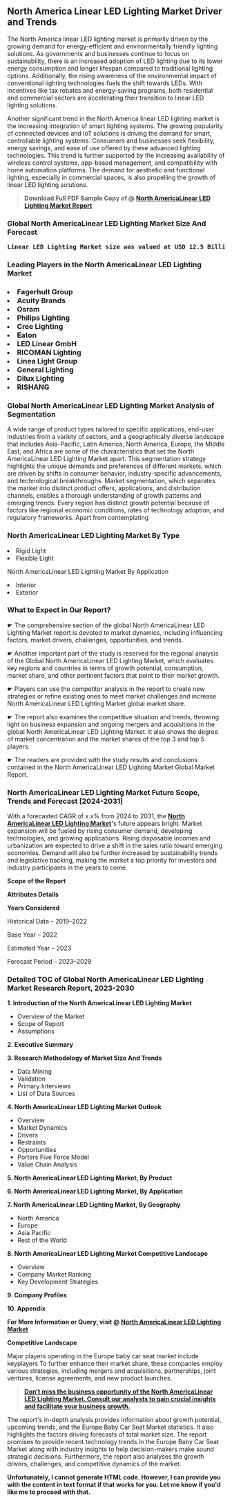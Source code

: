 <p> <h2>North America Linear LED Lighting Market Driver and Trends</h2><p>The North America linear LED lighting market is primarily driven by the growing demand for energy-efficient and environmentally friendly lighting solutions. As governments and businesses continue to focus on sustainability, there is an increased adoption of LED lighting due to its lower energy consumption and longer lifespan compared to traditional lighting options. Additionally, the rising awareness of the environmental impact of conventional lighting technologies fuels the shift towards LEDs. With incentives like tax rebates and energy-saving programs, both residential and commercial sectors are accelerating their transition to linear LED lighting solutions.</p><p>Another significant trend in the North America linear LED lighting market is the increasing integration of smart lighting systems. The growing popularity of connected devices and IoT solutions is driving the demand for smart, controllable lighting systems. Consumers and businesses seek flexibility, energy savings, and ease of use offered by these advanced lighting technologies. This trend is further supported by the increasing availability of wireless control systems, app-based management, and compatibility with home automation platforms. The demand for aesthetic and functional lighting, especially in commercial spaces, is also propelling the growth of linear LED lighting solutions.</p></p><blockquote id="" class=""><strong>Download Full PDF Sample Copy of @&nbsp;<a href="https://www.verifiedmarketreports.com/download-sample/?rid=452656&utm_source=GitHub-Jan&utm_medium=251" target="_blank">North AmericaLinear LED Lighting Market Report</a>&nbsp;&nbsp;</strong></blockquote><h3 id="" class=""><strong>Global&nbsp;North AmericaLinear LED Lighting Market Size And Forecast</strong></h3><pre class="reader-text-block__code-block"><strong>Linear LED Lighting Market size was valued at USD 12.5 Billion in 2022 and is projected to reach USD 25.1 Billion by 2030, growing at a CAGR of 9.2% from 2024 to 2030.</strong></pre><h3 id="" class="">Leading Players in the&nbsp;North AmericaLinear LED Lighting Market</h3><h3 class=""></Li><Li>Fagerhult Group</Li><Li> Acuity Brands</Li><Li> Osram</Li><Li> Philips Lighting</Li><Li> Cree Lighting</Li><Li> Eaton</Li><Li> LED Linear GmbH</Li><Li> RICOMAN Lighting</Li><Li> Linea Light Group</Li><Li> General Lighting</Li><Li> Dilux Lighting</Li><Li> RISHANG</h3><h3 id="" class="">Global&nbsp;North AmericaLinear LED Lighting Market Analysis of Segmentation</h3><p id="" class="">A wide range of product types tailored to specific applications, end-user industries from a variety of sectors, and a geographically diverse landscape that includes Asia-Pacific, Latin America, North America, Europe, the Middle East, and Africa are some of the characteristics that set the North AmericaLinear LED Lighting Market apart. This segmentation strategy highlights the unique demands and preferences of different markets, which are driven by shifts in consumer behavior, industry-specific advancements, and technological breakthroughs. Market segmentation, which separates the market into distinct product offers, applications, and distribution channels, enables a thorough understanding of growth patterns and emerging trends. Every region has distinct growth potential because of factors like regional economic conditions, rates of technology adoption, and regulatory frameworks. Apart from contemplating</p><h3 id="" class="">North AmericaLinear LED Lighting Market&nbsp;By Type</h3><p></Li><Li>Rigid Light</Li><Li> Flexible Light</p><div class="" data-test-id=""><p>North AmericaLinear LED Lighting Market&nbsp;By Application</p></div><p class=""></Li><Li>Interior</Li><Li> Exterior</p><div class="" data-test-id=""><h3><span class="">What to Expect in Our Report?</span></h3></div><div class="" data-test-id=""><p><span class="">☛ The comprehensive section of the global North AmericaLinear LED Lighting Market report is devoted to market dynamics, including influencing factors, market drivers, challenges, opportunities, and trends.</span></p></div><div class="" data-test-id=""><p><span class="">☛ Another important part of the study is reserved for the regional analysis of the Global North AmericaLinear LED Lighting Market, which evaluates key regions and countries in terms of growth potential, consumption, market share, and other pertinent factors that point to their market growth.</span></p></div><div class="" data-test-id=""><p><span class="">☛ Players can use the competitor analysis in the report to create new strategies or refine existing ones to meet market challenges and increase North AmericaLinear LED Lighting Market global market share.</span></p></div><div class="" data-test-id=""><p><span class="">☛ The report also examines the competitive situation and trends, throwing light on business expansion and ongoing mergers and acquisitions in the global North AmericaLinear LED Lighting Market. It also shows the degree of market concentration and the market shares of the top 3 and top 5 players.</span></p></div><div class="" data-test-id=""><p><span class="">☛ The readers are provided with the study results and conclusions contained in the North AmericaLinear LED Lighting Market Global Market Report.</span></p></div><div class="" data-test-id=""><h3><span class="">North AmericaLinear LED Lighting Market Future Scope, Trends and Forecast [2024-2031]</span></h3></div><div class="" data-test-id=""><p><span class="">With a forecasted CAGR of x.x% from 2024 to 2031, the <strong><a href="https://www.verifiedmarketreports.com/download-sample/?rid=452656&utm_source=GitHub-Jan&utm_medium=251" target="_blank">North AmericaLinear LED Lighting Market</a>'</strong>s future appears bright. Market expansion will be fueled by rising consumer demand, developing technologies, and growing applications. Rising disposable incomes and urbanization are expected to drive a shift in the sales ratio toward emerging economies. Demand will also be further increased by sustainability trends and legislative backing, making the market a top priority for investors and industry participants in the years to come.</span></p><p id="ember66" class="ember-view reader-text-block__paragraph"><strong>Scope of the Report</strong></p><p id="ember67" class="ember-view reader-text-block__paragraph"><strong>Attributes Details</strong></p><p id="ember68" class="ember-view reader-text-block__paragraph"><strong>Years Considered</strong></p><p id="ember69" class="ember-view reader-text-block__paragraph">Historical Data &ndash; 2019&ndash;2022</p><p id="ember70" class="ember-view reader-text-block__paragraph">Base Year &ndash; 2022</p><p id="ember71" class="ember-view reader-text-block__paragraph">Estimated Year &ndash; 2023</p><p id="ember72" class="ember-view reader-text-block__paragraph">Forecast Period &ndash; 2023&ndash;2029</p></div><h3 id="" class="">Detailed TOC of Global North AmericaLinear LED Lighting Market Research Report, 2023-2030</h3><p id="" class=""><strong>1. Introduction of the North AmericaLinear LED Lighting Market</strong></p><ul><li>Overview of the Market</li><li>Scope of Report</li><li>Assumptions</li></ul><p id="" class=""><strong>2. Executive Summary</strong></p><p id="" class=""><strong>3. Research Methodology of Market Size And Trends</strong></p><ul><li>Data Mining</li><li>Validation</li><li>Primary Interviews</li><li>List of Data Sources</li></ul><p id="" class=""><strong>4. North AmericaLinear LED Lighting Market Outlook</strong></p><ul><li>Overview</li><li>Market Dynamics</li><li>Drivers</li><li>Restraints</li><li>Opportunities</li><li>Porters Five Force Model</li><li>Value Chain Analysis</li></ul><p id="" class=""><strong>5. North AmericaLinear LED Lighting Market, By Product</strong></p><p id="" class=""><strong>6. North AmericaLinear LED Lighting Market, By Application</strong></p><p id="" class=""><strong>7. North AmericaLinear LED Lighting Market, By Geography</strong></p><ul><li>North America</li><li>Europe</li><li>Asia Pacific</li><li>Rest of the World</li></ul><p id="" class=""><strong>8. North AmericaLinear LED Lighting Market Competitive Landscape</strong></p><ul><li>Overview</li><li>Company Market Ranking</li><li>Key Development Strategies</li></ul><p id="" class=""><strong>9. Company Profiles</strong></p><p id="" class=""><strong>10. Appendix</strong></p><p><strong>For More Information or Query, visit&nbsp;@ <a href="https://www.verifiedmarketreports.com/product/linear-led-lighting-market/" target="_blank">North AmericaLinear LED Lighting Market</a></strong></p><p id="ember61" class="ember-view reader-text-block__paragraph"><strong>Competitive Landscape</strong></p><p id="ember62" class="ember-view reader-text-block__paragraph">Major players operating in the Europe baby car seat market include keyplayers To further enhance their market share, these companies employ various strategies, including mergers and acquisitions, partnerships, joint ventures, license agreements, and new product launches.</p><blockquote id="ember63" class="ember-view reader-text-block__blockquote"><strong><a href="https://www.verifiedmarketreports.com/download-sample/?rid=452656&utm_source=GitHub-Jan&utm_medium=251" target="_blank">Don&rsquo;t miss the business opportunity of the North AmericaLinear LED Lighting Market. Consult our analysts to gain crucial insights and facilitate your business growth.</a></strong></blockquote><p id="ember64" class="ember-view reader-text-block__paragraph">The report's in-depth analysis provides information about growth potential, upcoming trends, and the Europe Baby Car Seat Market statistics. It also highlights the factors driving forecasts of total market size. The report promises to provide recent technology trends in the Europe Baby Car Seat Market along with industry insights to help decision-makers make sound strategic decisions. Furthermore, the report also analyses the growth drivers, challenges, and competitive dynamics of the market.</p><p class="ember-view reader-text-block__paragraph"><strong>Unfortunately, I cannot generate HTML code. However, I can provide you with the content in text format if that works for you. Let me know if you'd like me to proceed with that.</strong></p>
